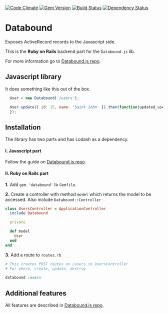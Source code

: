 [![Code Climate](https://codeclimate.com/github/Nedomas/databound/badges/gpa.svg)](https://codeclimate.com/github/Nedomas/databound)
[![Gem Version](https://badge.fury.io/rb/databound.svg)](http://badge.fury.io/rb/databound)
[![Build Status](https://travis-ci.org/Nedomas/databound.svg?branch=master)](https://travis-ci.org/Nedomas/databound)
[![Dependency Status](https://gemnasium.com/Nedomas/databound.svg)](https://gemnasium.com/Nedomas/databound)

# Databound

Exposes ActiveRecord records to the Javascript side.

This is the **Ruby on Rails** backend part for the ``Databound.js`` lib.

For more information go to [Databound.js repo](https://github.com/Nedomas/databound.js).

## Javascript library

It does something like this out of the box.

```js
  User = new Databound('/users');

  User.update({ id: 15, name: 'Saint John' }).then(function(updated_user) {
  });
```

## Installation

The library has two parts and has Lodash as a dependency.

#### I. Javascript part

Follow the guide on [Databound.js repo](https://github.com/Nedomas/databound.js).

#### II. Ruby on Rails part

**1.** Add ``gem 'databound'`` to ``Gemfile``.

**2.** Create a controller with method ``model`` which returns the model to be accessed.
Also include ``Databound::Controller``

```ruby
class UsersController < ApplicationController
  include Databound

  private

  def model
    User
  end
end
```

**3.** Add a route to ``routes.rb``

```ruby
# This creates POST routes on /users to UsersController
# For where, create, update, destroy

databound :users
```

## Additional features

All features are described in [Databound.js repo](https://github.com/Nedomas/databound.js).
